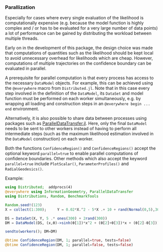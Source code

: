 
### Parallization

Especially for cases where every single evaluation of the likelihood is computationally expensive (e.g. because the model function is highly complex and / or has to be evaluated for a very large number of data points) a lot of performance can be gained by distributing the workload between multiple threads.

Early on in the development of this package, the design choice was made that computations of quantities such as the likelihood should be kept local to avoid unnecessary overhead for likelihoods which are cheap. However, computations of multiple trajectories on the confidence boundary can be evaluated in parallel.

A prerequisite for parallel computation is that every process has access to the necessary `DataModel` objects. For example, this can be achieved using the `@everywhere` macro from `Distributed.jl`. Note that in this case every step involved in the definition of the `DataModel`, its `DataSet` and model function must be performed on each worker simultaneously, e.g. by wrapping all loading and construction steps in an `@everywhere begin ... end` environment.

Alternatively, it is also possible to share data between processes using packages such as [ParallelDataTransfer.jl](https://github.com/ChrisRackauckas/ParallelDataTransfer.jl). Here, only the final `DataModel` needs to be sent to other workers instead of having to perform all intermediate steps (such as the maximum likelihood estimation involved in the `DataModel` construction) on each worker.


Both the functions `ConfidenceRegion()` and `ConfidenceRegions()` accept the optional keyword `parallel=true` to enable parallel computations of confidence boundaries. Other methods which also accept the keyword `parallel=true` include `PlotScalar()`, `ParameterProfiles()` and `RadialGeodesics()`.

Example:
```julia
using Distributed;  addprocs(4)
@everywhere using InformationGeometry, ParallelDataTransfer
using Distributions, Random, BenchmarkTools

Random.seed!(123)
X = collect(1:300);     Y = 0.02*X.^2 - 5*X .+ 10 + rand(Normal(0,5),300)

DS = DataSet(X, Y, 5 .* ones(300) + 2rand(300))
DM = DataModel(DS, (x,θ)->sinh(θ[1])*x^2 + (θ[2]+θ[3])*x + (θ[2]-θ[3]))

sendto(workers(); DM=DM)

@btime ConfidenceRegion(DM, 1; parallel=true, tests=false)
@btime ConfidenceRegion(DM, 1; parallel=false, tests=false)
```
